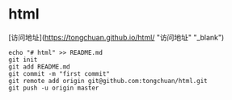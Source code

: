 # html

[访问地址](https://tongchuan.github.io/html/ "访问地址" "_blank")


```
echo "# html" >> README.md
git init
git add README.md
git commit -m "first commit"
git remote add origin git@github.com:tongchuan/html.git
git push -u origin master
```
